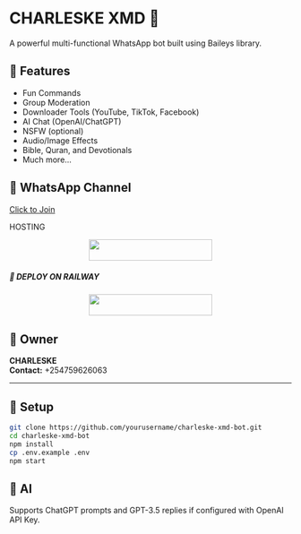 # CHARLESKE XMD 🤖

A powerful multi-functional WhatsApp bot built using Baileys library.

## 📌 Features
- Fun Commands
- Group Moderation
- Downloader Tools (YouTube, TikTok, Facebook)
- AI Chat (OpenAI/ChatGPT)
- NSFW (optional)
- Audio/Image Effects
- Bible, Quran, and Devotionals
- Much more...

## 📲 WhatsApp Channel
[Click to Join](https://whatsapp.com/channel/0029Vao2hgeChq6HJ5bmlZ3K)

 HOSTING
<p align="center">
  <a href="https://dashboard.heroku.com/new?template=https://github.com/CHARLESKENYA/Charles-xmd">
    <img src="https://img.shields.io/badge/DEPLOY NOW-blue?style=for-the-badge&logo=heroku&logoColor=white" width="220" height="38.45" />
  </a> 

##### 🔹 DEPLOY ON RAILWAY 
<p align="center">
  <a href="https://railway.com?referralCode=usJR_h">
    <img src="https://img.shields.io/badge/DEPLOY NOW-railway?style=for-the-badge&logo=railway&logoColor=white" width="220" height="38.45" />
  </a>
  
## 👤 Owner
**CHARLESKE**  
**Contact:** +254759626063

---

## 🔧 Setup

```bash
git clone https://github.com/yourusername/charleske-xmd-bot.git
cd charleske-xmd-bot
npm install
cp .env.example .env
npm start
```

## 🧠 AI
Supports ChatGPT prompts and GPT-3.5 replies if configured with OpenAI API Key.

